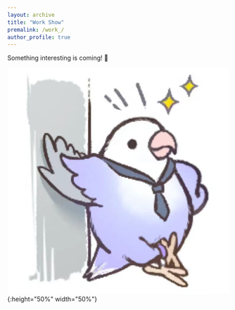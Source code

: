 ```yaml
---
layout: archive
title: "Work Show"
premalink: /work_/
author_profile: true
---
```


<!-- ## non-academic work -->

Something interesting is coming! 🤡

![pigeon](./pigeon.jpg){:height="50%" width="50%"}
